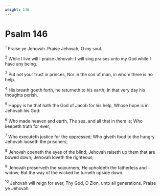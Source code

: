 ```yaml
---
weight: 146
---
```


# Psalm 146

<sup>1</sup> Praise ye Jehovah. Praise Jehovah, O my soul. 

<sup>2</sup> While I live will I praise Jehovah: I will sing praises unto my God while I have any being. 

<sup>3</sup> Put not your trust in princes, Nor in the son of man, in whom there is no help. 

<sup>4</sup> His breath goeth forth, he returneth to his earth; In that very day his thoughts perish. 

<sup>5</sup> Happy is he that hath the God of Jacob for his help, Whose hope is in Jehovah his God: 

<sup>6</sup> Who made heaven and earth, The sea, and all that in them is; Who keepeth truth for ever; 

<sup>7</sup> Who executeth justice for the oppressed; Who giveth food to the hungry. Jehovah looseth the prisoners; 

<sup>8</sup> Jehovah openeth the eyes of the blind; Jehovah raiseth up them that are bowed down; Jehovah loveth the righteous; 

<sup>9</sup> Jehovah preserveth the sojourners; He upholdeth the fatherless and widow; But the way of the wicked he turneth upside down. 

<sup>10</sup> Jehovah will reign for ever, Thy God, O Zion, unto all generations. Praise ye Jehovah. 



